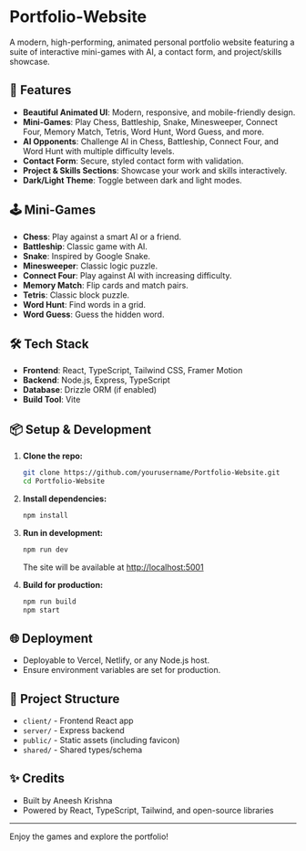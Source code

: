 # Portfolio-Website

A modern, high-performing, animated personal portfolio website featuring a suite of interactive mini-games with AI, a contact form, and project/skills showcase.

## 🚀 Features
- **Beautiful Animated UI**: Modern, responsive, and mobile-friendly design.
- **Mini-Games**: Play Chess, Battleship, Snake, Minesweeper, Connect Four, Memory Match, Tetris, Word Hunt, Word Guess, and more.
- **AI Opponents**: Challenge AI in Chess, Battleship, Connect Four, and Word Hunt with multiple difficulty levels.
- **Contact Form**: Secure, styled contact form with validation.
- **Project & Skills Sections**: Showcase your work and skills interactively.
- **Dark/Light Theme**: Toggle between dark and light modes.

## 🕹️ Mini-Games
- **Chess**: Play against a smart AI or a friend.
- **Battleship**: Classic game with AI.
- **Snake**: Inspired by Google Snake.
- **Minesweeper**: Classic logic puzzle.
- **Connect Four**: Play against AI with increasing difficulty.
- **Memory Match**: Flip cards and match pairs.
- **Tetris**: Classic block puzzle.
- **Word Hunt**: Find words in a grid.
- **Word Guess**: Guess the hidden word.

## 🛠️ Tech Stack
- **Frontend**: React, TypeScript, Tailwind CSS, Framer Motion
- **Backend**: Node.js, Express, TypeScript
- **Database**: Drizzle ORM (if enabled)
- **Build Tool**: Vite

## 📦 Setup & Development
1. **Clone the repo:**
   ```bash
   git clone https://github.com/yourusername/Portfolio-Website.git
   cd Portfolio-Website
   ```
2. **Install dependencies:**
   ```bash
   npm install
   ```
3. **Run in development:**
   ```bash
   npm run dev
   ```
   The site will be available at [http://localhost:5001](http://localhost:5001)

4. **Build for production:**
   ```bash
   npm run build
   npm start
   ```

## 🌐 Deployment
- Deployable to Vercel, Netlify, or any Node.js host.
- Ensure environment variables are set for production.

## 📁 Project Structure
- `client/` - Frontend React app
- `server/` - Express backend
- `public/` - Static assets (including favicon)
- `shared/` - Shared types/schema

## ✨ Credits
- Built by Aneesh Krishna
- Powered by React, TypeScript, Tailwind, and open-source libraries

---

Enjoy the games and explore the portfolio! 
